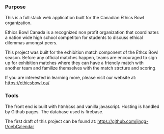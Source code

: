### Purpose
This is a full stack web application built for the Canadian Ethics Bowl organization.

Ethics Bowl Canada is a recognized non profit organization that coordinates a nation wide high school 
competiton for students to discuss ethical dilemmas amongst peers. 

This project was built for the exhibition match component of the Ethcs Bowl season. Before any 
official matches happen, teams are encouraged to sign up for exhibition matches where they can 
have a friendly match with another team and familize themselves with the match strcture and scoring.

If you are interested in learning more, please visit our website at: https://ethicsbowl.ca/ 

### Tools 
The front end is built with html/css and vanilla javascript.
Hosting is handled by Github pages. 
The database used is firebase. 



The first draft of this project can be found at: 
https://github.com/jingg-t/oebCalendar
